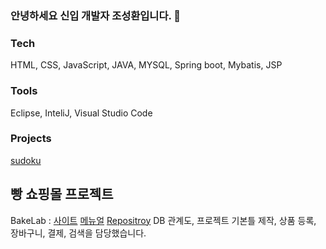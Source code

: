 ### 안녕하세요 신입 개발자 조성환입니다. 👋

### Tech
HTML, CSS, JavaScript, JAVA, MYSQL, Spring boot, Mybatis, JSP

### Tools
Eclipse, InteliJ, Visual Studio Code

### Projects
[sudoku](https://github.com/BlueDestinyUnit/sudoku)

## 빵 쇼핑몰 프로젝트
BakeLab : [사이트](http://ec2-3-39-22-132.ap-northeast-2.compute.amazonaws.com:8080)
[메뉴얼](./BakeLab.pdf)
[Repositroy](https://github.com/BlueDestinyUnit/BakeLab)
DB 관계도, 프로젝트 기본틀 제작, 상품 등록, 장바구니, 결제,  검색을 담당했습니다.

<!--
**BlueDestinyUnit/BlueDestinyUnit** is a ✨ _special_ ✨ repository because its `README.md` (this file) appears on your GitHub profile.

Here are some ideas to get you started:

- 🔭 I’m currently working on ...
- 🌱 I’m currently learning ...
- 👯 I’m looking to collaborate on ...
- 🤔 I’m looking for help with ...
- 💬 Ask me about ...
- 📫 How to reach me: ...
- 😄 Pronouns: ...
- ⚡ Fun fact: ...
-->
